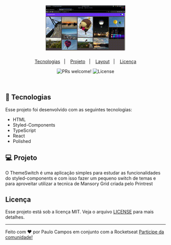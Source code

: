 <h1 align="center">
  <img alt="ThemeSwitch" title="ThemeSwitch" src="./public/gif.gif" />
</h1>

<p align="center">
  <a href="#-tecnologias">Tecnologias</a>&nbsp;&nbsp;&nbsp;|&nbsp;&nbsp;&nbsp;
  <a href="#-projeto">Projeto</a>&nbsp;&nbsp;&nbsp;|&nbsp;&nbsp;&nbsp;
  <a href="#-layout">Layout</a>&nbsp;&nbsp;&nbsp;|&nbsp;&nbsp;&nbsp;
  <a href="#memo-licença">Licença</a>
</p>

<p align="center">
 <img src="https://img.shields.io/static/v1?label=PRs&message=welcome&color=49AA26&labelColor=000000" alt="PRs welcome!" />

  <img alt="License" src="https://img.shields.io/static/v1?label=license&message=MIT&color=49AA26&labelColor=000000">
</p>

<br>


## 🚀 Tecnologias

Esse projeto foi desenvolvido com as seguintes tecnologias:

- HTML
- Styled-Components
- TypeScript
- React
- Polished

## 💻 Projeto

O ThemeSwitch é uma aplicação simples para estudar as funcionalidades do styled-components e com isso fazer um pequeno switch de temas e para aproveitar utilizar a tecnica de Mansory Grid criada pelo Printrest

##  Licença

Esse projeto está sob a licença MIT. Veja o arquivo [LICENSE](.github/LICENSE.md) para mais detalhes.

---

Feito com ♥ por Paulo Campos em conjunto com a Rocketseat [Participe da  comunidade!](https://discordapp.com/invite/gCRAFhc)
